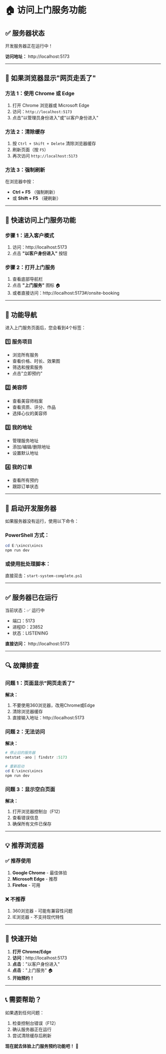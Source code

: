 # 🏠 访问上门服务功能

## ✅ 服务器状态

开发服务器正在运行中！

**访问地址：** http://localhost:5173

---

## 🔧 如果浏览器显示"网页走丢了"

### 方法 1：使用 Chrome 或 Edge

1. 打开 Chrome 浏览器或 Microsoft Edge
2. 访问：`http://localhost:5173`
3. 点击"以管理员身份进入"或"以客户身份进入"

### 方法 2：清除缓存

1. 按 `Ctrl + Shift + Delete` 清除浏览器缓存
2. 刷新页面（按 `F5`）
3. 再次访问 `http://localhost:5173`

### 方法 3：强制刷新

在浏览器中按：
- **Ctrl + F5** （强制刷新）
- 或 **Shift + F5** （硬刷新）

---

## 🎯 快速访问上门服务功能

### 步骤 1：进入客户模式

1. 访问：http://localhost:5173
2. 点击 **"以客户身份进入"** 按钮

### 步骤 2：打开上门服务

1. 查看底部导航栏
2. 点击 **"上门服务"** 图标 🏠
3. 或者直接访问：http://localhost:5173#/onsite-booking

---

## 📱 功能导航

进入上门服务页面后，您会看到4个标签：

### 1️⃣ 服务项目
- 浏览所有服务
- 查看价格、时长、效果图
- 筛选和搜索服务
- 点击"立即预约"

### 2️⃣ 美容师
- 查看美容师档案
- 查看资质、评分、作品
- 选择心仪的美容师

### 3️⃣ 我的地址
- 管理服务地址
- 添加/编辑/删除地址
- 设置默认地址

### 4️⃣ 我的订单
- 查看所有预约
- 跟踪订单状态

---

## 🚀 启动开发服务器

如果服务器没有运行，使用以下命令：

### PowerShell 方式：

```powershell
cd E:\xincs\xincs
npm run dev
```

### 或使用批处理脚本：

直接双击：`start-system-complete.ps1`

---

## ✅ 服务器已在运行

当前状态：✅ 运行中
- 端口：5173
- 进程ID：23852
- 状态：LISTENING

**直接访问：** http://localhost:5173

---

## 🔍 故障排查

### 问题 1：页面显示"网页走丢了"

**解决：**
1. 不要使用360浏览器，改用Chrome或Edge
2. 清除浏览器缓存
3. 直接输入地址：http://localhost:5173

### 问题 2：无法访问

**解决：**
```powershell
# 停止旧的服务器
netstat -ano | findstr :5173

# 重新启动
cd E:\xincs\xincs
npm run dev
```

### 问题 3：显示空白页面

**解决：**
1. 打开浏览器控制台（F12）
2. 查看错误信息
3. 确保所有文件已保存

---

## 💡 推荐浏览器

### ✅ 推荐使用
1. **Google Chrome** - 最佳体验
2. **Microsoft Edge** - 推荐
3. **Firefox** - 可用

### ❌ 不推荐
1. 360浏览器 - 可能有兼容性问题
2. IE浏览器 - 不支持现代特性

---

## 🎉 快速开始

1. **打开 Chrome/Edge**
2. **访问**：http://localhost:5173
3. **点击**："以客户身份进入"
4. **点击**："上门服务" 🏠
5. **开始预约！**

---

## 📞 需要帮助？

如果遇到任何问题：
1. 检查控制台错误（F12）
2. 确认服务器正在运行
3. 尝试清除缓存后刷新

**现在就去体验上门服务预约功能吧！** 🎊









